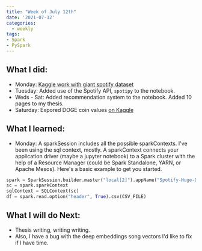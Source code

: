 ```yaml
---
title: "Week of July 12th"
date: '2021-07-12'
categories:
  - weekly
tags: 
- Spark
- PySpark
---
```


## What I did:
- Monday: [Kaggle work with giant spotify dataset](https://www.kaggle.com/fusshandschuhe/spotify-db-exploration/edit)
- Tuesday: Added use of the Spotify API, `spotipy` to the notebook.
- Weds - Sat: Added recommendation system to the notebook. Added 10 pages to my thesis.
- Saturday: Expored DOGE coin values [on Kaggle](https://www.kaggle.com/fusshandschuhe/doge-eda)

## What I learned:
- Monday: A sparkSession includes all the possible sparkContexts. I've been using the sql context, mostly. A sparkContext connects your application driver (maybe a jupyter notebook) to a Spark cluster with the help of a Resource Manager (could be Spark Standalone, YARN, or Apache Mesos). Here's a basic example to get you started.

```python
spark = SparkSession.builder.master("local[2]").appName("Spotify-Huge-Dataset").getOrCreate()
sc = spark.sparkContext
sqlContext = SQLContext(sc)
df = spark.read.option("header", True).csv(CSV_FILE)
```

## What I will do Next:
- Thesis writing, writing writing.
- Also, I have a bug with the deep embeddings song vectors I'd like to fix if I have time.